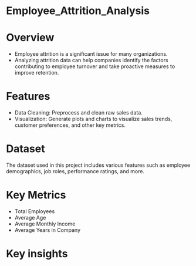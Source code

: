 # Employee_Attrition_Analysis
# Overview
* Employee attrition is a significant issue for many organizations.
* Analyzing attrition data can help companies identify the factors contributing to employee turnover and take proactive measures to improve retention.

# Features
* Data Cleaning: Preprocess and clean raw sales data.
* Visualization: Generate plots and charts to visualize sales trends, customer preferences, and other key metrics.

# Dataset
The dataset used in this project includes various features such as employee demographics, job roles, performance ratings, and more. 

# Key Metrics
* Total Employees
* Average Age
* Average Monthly Income
* Average Years in Company

# Key insights
